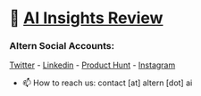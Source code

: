 # 🤖 [AI Insights Review](https://blog.altern.ai/) 


### Altern Social Accounts:

[Twitter](https://x.com/alternbits) - [Linkedin](https://linkedin.com/company/alternhq) - [Product Hunt](https://producthunt.com/products/altern) - [Instagram](https://instagram.com/byaltern)

- 📫 How to reach us: contact [at] altern [dot] ai
